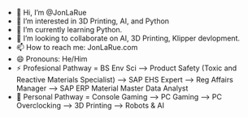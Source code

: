 - 👋 Hi, I’m @JonLaRue
- 👀 I’m interested in 3D Printing, AI, and Python
- 🌱 I’m currently learning Python.
- 💞️ I’m looking to collaborate on AI, 3D Printing, Klipper devlopment.
- 📫 How to reach me: JonLaRue.com
- 😄 Pronouns: He/Him
- ⚡ Profesional Pathway = BS Env Sci --> Product Safety (Toxic and Reactive Materials Specialist) --> SAP EHS Expert --> Reg Affairs Manager --> SAP ERP Material Master Data Analyst
- 🤖 Personal Pathway = Console Gaming --> PC Gaming --> PC Overclocking --> 3D Printing --> Robots & AI
  
